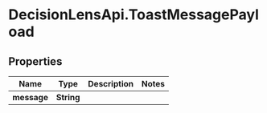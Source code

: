 # DecisionLensApi.ToastMessagePayload

## Properties
Name | Type | Description | Notes
------------ | ------------- | ------------- | -------------
**message** | **String** |  | 


